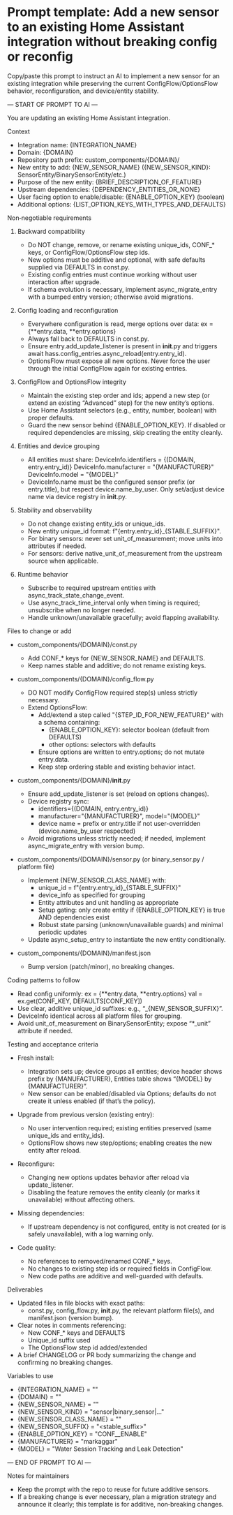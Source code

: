 # Prompt template: Add a new sensor to an existing Home Assistant integration without breaking config or reconfig

Copy/paste this prompt to instruct an AI to implement a new sensor for an existing integration while preserving the current ConfigFlow/OptionsFlow behavior, reconfiguration, and device/entity stability.

— START OF PROMPT TO AI —

You are updating an existing Home Assistant integration.

Context
- Integration name: {INTEGRATION_NAME}
- Domain: {DOMAIN}
- Repository path prefix: custom_components/{DOMAIN}/
- New entity to add: {NEW_SENSOR_NAME} ({NEW_SENSOR_KIND}: SensorEntity/BinarySensorEntity/etc.)
- Purpose of the new entity: {BRIEF_DESCRIPTION_OF_FEATURE}
- Upstream dependencies: {DEPENDENCY_ENTITIES_OR_NONE}
- User facing option to enable/disable: {ENABLE_OPTION_KEY} (boolean)
- Additional options: {LIST_OPTION_KEYS_WITH_TYPES_AND_DEFAULTS}

Non‑negotiable requirements
1) Backward compatibility
   - Do NOT change, remove, or rename existing unique_ids, CONF_* keys, or ConfigFlow/OptionsFlow step ids.
   - New options must be additive and optional, with safe defaults supplied via DEFAULTS in const.py.
   - Existing config entries must continue working without user interaction after upgrade.
   - If schema evolution is necessary, implement async_migrate_entry with a bumped entry version; otherwise avoid migrations.

2) Config loading and reconfiguration
   - Everywhere configuration is read, merge options over data:
     ex = {**entry.data, **entry.options}
   - Always fall back to DEFAULTS in const.py.
   - Ensure entry.add_update_listener is present in __init__.py and triggers await hass.config_entries.async_reload(entry.entry_id).
   - OptionsFlow must expose all new options. Never force the user through the initial ConfigFlow again for existing entries.

3) ConfigFlow and OptionsFlow integrity
   - Maintain the existing step order and ids; append a new step (or extend an existing “Advanced” step) for the new entity’s options.
   - Use Home Assistant selectors (e.g., entity, number, boolean) with proper defaults.
   - Guard the new sensor behind {ENABLE_OPTION_KEY}. If disabled or required dependencies are missing, skip creating the entity cleanly.

4) Entities and device grouping
   - All entities must share:
     DeviceInfo.identifiers = {(DOMAIN, entry.entry_id)}
     DeviceInfo.manufacturer = "{MANUFACTURER}"
     DeviceInfo.model = "{MODEL}"
   - DeviceInfo.name must be the configured sensor prefix (or entry.title), but respect device.name_by_user. Only set/adjust device name via device registry in __init__.py.

5) Stability and observability
   - Do not change existing entity_ids or unique_ids.
   - New entity unique_id format: f"{entry.entry_id}_{STABLE_SUFFIX}".
   - For binary sensors: never set unit_of_measurement; move units into attributes if needed.
   - For sensors: derive native_unit_of_measurement from the upstream source when applicable.

6) Runtime behavior
   - Subscribe to required upstream entities with async_track_state_change_event.
   - Use async_track_time_interval only when timing is required; unsubscribe when no longer needed.
   - Handle unknown/unavailable gracefully; avoid flapping availability.

Files to change or add
- custom_components/{DOMAIN}/const.py
  - Add CONF_* keys for {NEW_SENSOR_NAME} and DEFAULTS.
  - Keep names stable and additive; do not rename existing keys.

- custom_components/{DOMAIN}/config_flow.py
  - DO NOT modify ConfigFlow required step(s) unless strictly necessary.
  - Extend OptionsFlow:
    - Add/extend a step called "{STEP_ID_FOR_NEW_FEATURE}" with a schema containing:
      - {ENABLE_OPTION_KEY}: selector boolean (default from DEFAULTS)
      - other options: selectors with defaults
    - Ensure options are written to entry.options; do not mutate entry.data.
    - Keep step ordering stable and existing behavior intact.

- custom_components/{DOMAIN}/__init__.py
  - Ensure add_update_listener is set (reload on options changes).
  - Device registry sync:
    - identifiers={(DOMAIN, entry.entry_id)}
    - manufacturer="{MANUFACTURER}", model="{MODEL}"
    - device name = prefix or entry.title if not user-overridden (device.name_by_user respected)
  - Avoid migrations unless strictly needed; if needed, implement async_migrate_entry with version bump.

- custom_components/{DOMAIN}/sensor.py (or binary_sensor.py / platform file)
  - Implement {NEW_SENSOR_CLASS_NAME} with:
    - unique_id = f"{entry.entry_id}_{STABLE_SUFFIX}"
    - device_info as specified for grouping
    - Entity attributes and unit handling as appropriate
    - Setup gating: only create entity if {ENABLE_OPTION_KEY} is true AND dependencies exist
    - Robust state parsing (unknown/unavailable guards) and minimal periodic updates
  - Update async_setup_entry to instantiate the new entity conditionally.

- custom_components/{DOMAIN}/manifest.json
  - Bump version (patch/minor), no breaking changes.

Coding patterns to follow
- Read config uniformly:
  ex = {**entry.data, **entry.options}
  val = ex.get(CONF_KEY, DEFAULTS[CONF_KEY])
- Use clear, additive unique_id suffixes: e.g., “_{NEW_SENSOR_SUFFIX}”.
- DeviceInfo identical across all platform files for grouping.
- Avoid unit_of_measurement on BinarySensorEntity; expose “*_unit” attribute if needed.

Testing and acceptance criteria
- Fresh install:
  - Integration sets up; device groups all entities; device header shows prefix by {MANUFACTURER}, Entities table shows “{MODEL} by {MANUFACTURER}”.
  - New sensor can be enabled/disabled via Options; defaults do not create it unless enabled (if that’s the policy).

- Upgrade from previous version (existing entry):
  - No user intervention required; existing entities preserved (same unique_ids and entity_ids).
  - OptionsFlow shows new step/options; enabling creates the new entity after reload.

- Reconfigure:
  - Changing new options updates behavior after reload via update_listener.
  - Disabling the feature removes the entity cleanly (or marks it unavailable) without affecting others.

- Missing dependencies:
  - If upstream dependency is not configured, entity is not created (or is safely unavailable), with a log warning only.

- Code quality:
  - No references to removed/renamed CONF_* keys.
  - No changes to existing step ids or required fields in ConfigFlow.
  - New code paths are additive and well-guarded with defaults.

Deliverables
- Updated files in file blocks with exact paths:
  - const.py, config_flow.py, __init__.py, the relevant platform file(s), and manifest.json (version bump).
- Clear notes in comments referencing:
  - New CONF_* keys and DEFAULTS
  - Unique_id suffix used
  - The OptionsFlow step id added/extended
- A brief CHANGELOG or PR body summarizing the change and confirming no breaking changes.

Variables to use
- {INTEGRATION_NAME} = "<your integration name>"
- {DOMAIN} = "<your domain>"
- {NEW_SENSOR_NAME} = "<human friendly name>"
- {NEW_SENSOR_KIND} = "sensor|binary_sensor|..."
- {NEW_SENSOR_CLASS_NAME} = "<ClassName>"
- {NEW_SENSOR_SUFFIX} = "<stable_suffix>"
- {ENABLE_OPTION_KEY} = "CONF_<FEATURE>_ENABLE"
- {MANUFACTURER} = "markaggar"
- {MODEL} = "Water Session Tracking and Leak Detection"

— END OF PROMPT TO AI —

Notes for maintainers
- Keep the prompt with the repo to reuse for future additive sensors.
- If a breaking change is ever necessary, plan a migration strategy and announce it clearly; this template is for additive, non‑breaking changes.